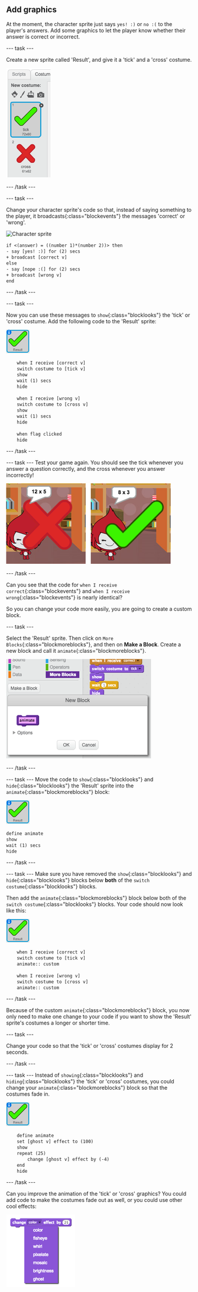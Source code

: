 ## Add graphics

At the moment, the character sprite just says `yes! :)` or `no :(` to the player's answers. Add some graphics to let the player know whether their answer is correct or incorrect.

--- task ---

Create a new sprite called 'Result', and give it a 'tick' and a 'cross' costume.

![Sprite with tick and cross costumes](images/brain-result.png)

--- /task ---

--- task ---

Change your character sprite's code so that, instead of saying something to the player, it broadcasts{:class="blockevents"} the messages 'correct' or 'wrong'.

![Character sprite](images/character-sprite.png)

```blocks
if <(answer) = ((number 1)*(number 2))> then
- say [yes! :)] for (2) secs
+ broadcast [correct v]
else
- say [nope :(] for (2) secs
+ broadcast [wrong v]
end
```

--- /task ---

--- task ---

Now you can use these messages to `show`{:class="blocklooks"} the 'tick' or 'cross' costume. Add the following code to the 'Result' sprite:

![Result sprite](images/result-sprite.png)

```blocks
    when I receive [correct v]
    switch costume to [tick v]
    show
    wait (1) secs
    hide

    when I receive [wrong v]
    switch costume to [cross v]
    show
    wait (1) secs
    hide

    when flag clicked
    hide
```

--- /task ---

--- task ---
Test your game again. You should see the tick whenever you answer a question correctly, and the cross whenever you answer incorrectly!

![Tick for correct, cross for wrong answer](images/brain-test-answer.png)

--- /task ---

Can you see that the code for `when I receive correct`{:class="blockevents"} and `when I receive wrong`{:class="blockevents"} is nearly identical?

So you can change your code more easily, you are going to create a custom block.

--- task ---

Select the 'Result' sprite. Then click on `More Blocks`{:class="blockmoreblocks"}, and then on **Make a Block**. Create a new block and call it `animate`{:class="blockmoreblocks"}.

![Create a block called animate](images/brain-animate-function.png)

--- /task ---

--- task ---
Move the code to `show`{:class="blocklooks"} and `hide`{:class="blocklooks"} the 'Result' sprite into the `animate`{:class="blockmoreblocks"} block:

![Result sprite](images/result-sprite.png)

```blocks
define animate
show
wait (1) secs
hide
```
--- /task ---

--- task ---
Make sure you have removed the `show`{:class="blocklooks"} and `hide`{:class="blocklooks"} blocks below **both** of the `switch costume`{:class="blocklooks"} blocks.

Then add the `animate`{:class="blockmoreblocks"} block below both of the `switch costume`{:class="blocklooks"} blocks. Your code should now look like this:

![Result sprite](images/result-sprite.png)

```blocks
    when I receive [correct v]
    switch costume to [tick v]
    animate:: custom

    when I receive [wrong v]
    switch costume to [cross v]
    animate:: custom
```

--- /task ---

Because of the custom `animate`{:class="blockmoreblocks"} block, you now only need to make one change to your code if you want to show the 'Result' sprite's costumes a longer or shorter time.

--- task ---

Change your code so that the 'tick' or 'cross' costumes display for 2 seconds.

--- /task ---

--- task ---
Instead of `showing`{:class="blocklooks"} and `hiding`{:class="blocklooks"} the 'tick' or 'cross' costumes, you could change your `animate`{:class="blockmoreblocks"} block so that the costumes fade in.

![Result sprite](images/result-sprite.png)

```blocks
	define animate
	set [ghost v] effect to (100)
	show
	repeat (25)
		change [ghost v] effect by (-4)
	end
	hide
```
--- /task ---

Can you improve the animation of the 'tick' or 'cross' graphics? You could add code to make the costumes fade out as well, or you could use other cool effects:

![screenshot](images/brain-effects.png)
